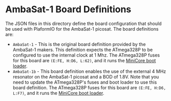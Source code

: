 # AmbaSat-1 Board Definitions
The JSON files in this directory define the board configuration that should be used with PlaformIO for the AmbaSat-1 picosat. The board definitions are:

* `AmbaSat-1` - This is the original board definition provided by the AmbaSat-1 makers. This definition expects the ATmega328P to be configured to use the internal clock at 1 Mhz. The ATmega328P fuses for this board are `(E:FE, H:D6, L:62)`, and it runs the [MiniCore boot loader](https://github.com/MCUdude/MiniCore).
* `AmbaSat-1b` - This board definition enables the use of the external 4 MHz resonator on the AmbaSat-1 picosat and a BOD of 1.8V. Note that you need to update the ATmega328P's fuses and boot loader to use this board definition. The ATmega328P fuses for this board are `(E:FE, H:D6, L:F7)`, and it runs the [MiniCore boot loader](https://github.com/MCUdude/MiniCore).